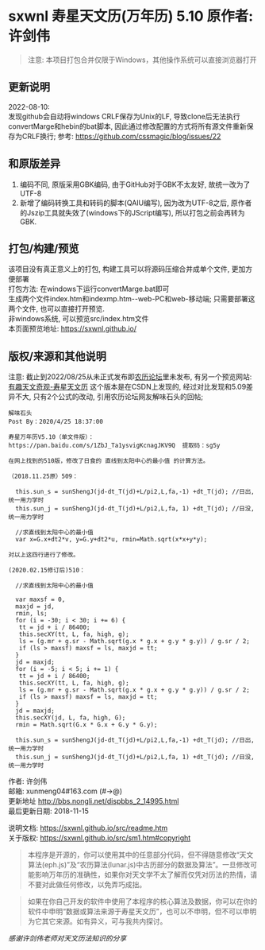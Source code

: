 # sxwnl 寿星天文历(万年历) 5.10 原作者: 许剑伟
> 注意: 本项目打包合并仅限于Windows，其他操作系统可以直接浏览器打开
## 更新说明
2022-08-10:  
发现github会自动将windows CRLF保存为Unix的LF, 导致clone后无法执行convertMarge和hebin的bat脚本, 因此通过修改配置的方式将所有源文件重新保存为CRLF换行;
参考: https://github.com/cssmagic/blog/issues/22  
## 和原版差异
1. 编码不同, 原版采用GBK编码, 由于GitHub对于GBK不太友好, 故统一改为了UTF-8
2. 新增了编码转换工具和转码的脚本(QAIU编写), 因为改为UTF-8之后, 原作者的Jszip工具就失效了(windows下的JScript编写), 所以打包之前会再转为GBK.
## 打包/构建/预览
该项目没有真正意义上的打包, 构建工具可以将源码压缩合并成单个文件, 更加方便部署  
打包方法: 在windows下运行convertMarge.bat即可  
生成两个文件index.htm和indexmp.htm--web-PC和web-移动端; 只需要部署这两个文件, 也可以直接打开预览.  
非windows系统, 可以预览src/index.htm文件  
本页面预览地址: https://sxwnl.github.io/  

## 版权/来源和其他说明
注意: 截止到2022/08/25从未正式发布即[农历论坛](http://bbs.nongli.net/dispbbs_2_14995.html)里未发布, 有另一个预览网站: [有趣天文奇观-寿星天文历](https://interesting-sky.china-vo.org/sxwnl.html)
这个版本是在CSDN上发现的, 经过对比发现和5.09差异不大, 只有2个公式的改动, 引用农历论坛网友解味石头的回帖;  
```
解味石头
Post By：2020/4/25 18:37:00

寿星万年历V5.10（单文件版）：https://pan.baidu.com/s/1ZbJ_Ta1ysvigKcnagJKV9Q  提取码：sg5y

在网上找到的510版，修改了日食的 直线到太阳中心的最小值 的计算方法。

（2018.11.25原）509：

  this.sun_s = sunShengJ(jd-dt_T(jd)+L/pi2,L,fa,-1) +dt_T(jd); //日出,统一用力学时
  this.sun_j = sunShengJ(jd-dt_T(jd)+L/pi2,L,fa, 1) +dt_T(jd); //日没,统一用力学时

  //求直线到太阳中心的最小值
  var x=G.x+dt2*v, y=G.y+dt2*u, rmin=Math.sqrt(x*x+y*y);
  
对以上这四行进行了修改。

(2020.02.15修订后)510：

  //求直线到太阳中心的最小值

  var maxsf = 0,
  maxjd = jd,
  rmin, ls;
  for (i = -30; i < 30; i += 6) {
   tt = jd + i / 86400;
   this.secXY(tt, L, fa, high, g);
   ls = (g.mr + g.sr - Math.sqrt(g.x * g.x + g.y * g.y)) / g.sr / 2;
   if (ls > maxsf) maxsf = ls, maxjd = tt;
  }
  jd = maxjd;
  for (i = -5; i < 5; i += 1) {
   tt = jd + i / 86400;
   this.secXY(tt, L, fa, high, g);
   ls = (g.mr + g.sr - Math.sqrt(g.x * g.x + g.y * g.y)) / g.sr / 2;
   if (ls > maxsf) maxsf = ls, maxjd = tt;
  }
  jd = maxjd;
  this.secXY(jd, L, fa, high, G);
  rmin = Math.sqrt(G.x * G.x + G.y * G.y);

  this.sun_s = sunShengJ(jd-dt_T(jd)+L/pi2,L,fa,-1) +dt_T(jd); //日出,统一用力学时
  this.sun_j = sunShengJ(jd-dt_T(jd)+L/pi2,L,fa, 1) +dt_T(jd); //日没,统一用力学时
```


作者: 许剑伟  
邮箱: xunmeng04#163.com (#->@)  
更新地址 http://bbs.nongli.net/dispbbs_2_14995.html   
最后更新日期: 2018-11-15  

说明文档: https://sxwnl.github.io/src/readme.htm  
关于版权: https://sxwnl.github.io/src/sm1.htm#copyright

>本程序是开源的，你可以使用其中的任意部分代码，但不得随意修改“天文算法(eph.js)”及“农历算法(lunar.js)中古历部分的数据及算法”。一旦修改可能影响万年历的准确性，如果你对天文学不太了解而仅凭对历法的热情，请不要对此做任何修改，以免弄巧成拙。

>如果在你自己开发的软件中使用了本程序的核心算法及数据，你可以在你的软件中申明“数据或算法来源于寿星天文历”，也可以不申明，但不可以申明为它其它来源。如有异义，可与我共内探讨。

*感谢许剑伟老师对天文历法知识的分享*
